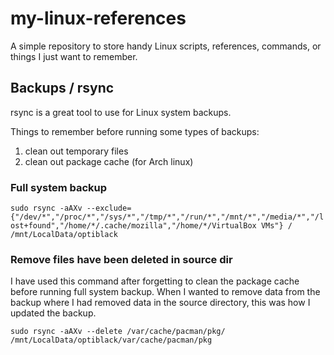 # my-linux-references
A simple repository to store handy Linux scripts, references, commands, or things I just want to remember.

## Backups / rsync

rsync is a great tool to use for Linux system backups.

Things to remember before running some types of backups:
1. clean out temporary files
2. clean out package cache (for Arch linux)

### Full system backup
`sudo rsync -aAXv --exclude={"/dev/*","/proc/*","/sys/*","/tmp/*","/run/*","/mnt/*","/media/*","/lost+found","/home/*/.cache/mozilla","/home/*/VirtualBox VMs"} / /mnt/LocalData/optiblack`

### Remove files have been deleted in source dir

I have used this command after forgetting to clean the package cache before running full system backup.  When I wanted to remove data from the backup where I had removed data in the source directory, this was how I updated the backup.

`sudo rsync -aAXv --delete /var/cache/pacman/pkg/ /mnt/LocalData/optiblack/var/cache/pacman/pkg`
